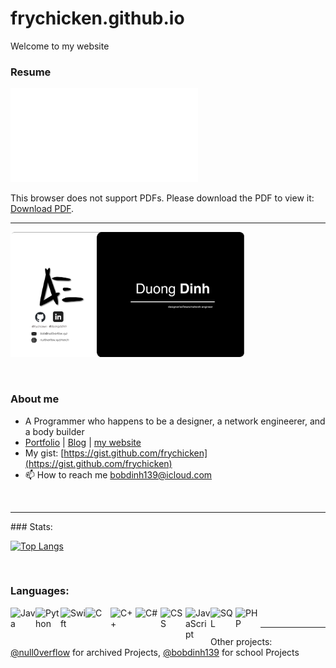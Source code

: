 # frychicken.github.io

Welcome to my website 


### Resume 

<object data="/Duong_Dinh222.pdf" type="application/pdf" width="800px" height="800px">
    <embed src="/Duong_Dinh222.pdf">
        <p>This browser does not support PDFs. Please download the PDF to view it: <a href="/Duong_Dinh222.pdf">Download PDF</a>.</p>
    </embed>
</object>

<hr>

<img  src="businesscard2.png" height="200px" > 


<p>&nbsp;&nbsp;&nbsp;&nbsp;</p>

### About me

- A Programmer who happens to be a designer, a network engineerer, and a body builder
- [Portfolio](https://frychicken.github.io/Portfolio/) | [Blog](https://frychicken.github.io/blog/) | [my website](https://null0verflow.xyz)
- My gist: [https://gist.github.com/frychicken](https://gist.github.com/frychicken)
- 📫 How to reach me bobdinh139@icloud.com

<br>

<hr>
### Stats:

[![Top Langs](https://github-readme-stats-git-masterrstaa-rickstaa.vercel.app/api/top-langs/?username=frychicken&hide=html&langs_count=9&layout=compact)](https://github.com/frychicken)


<br>

### Languages:
<img align="left" alt="Java" width="40px" src="https://img.icons8.com/nolan/64/java-coffee-cup-logo.png"/>
<img align="left" alt="Python" width="40px" src="https://img.icons8.com/color/48/000000/python--v1.png"/>
<img align="left" alt="Swift" width="40px" src="https://img.icons8.com/fluency/48/000000/swift.png"/>
<img align="left" alt="C" width="40px" src="https://img.icons8.com/color/48/000000/c-programming.png"/>
<img align="left" alt="C++" width="40px" src="https://img.icons8.com/color/48/000000/c-plus-plus-logo.png"/>
<img align="left" alt="C#" width="40px" src="https://img.icons8.com/color/48/000000/c-sharp-logo-2.png"/>
<img align="left" alt="CSS" width="40px" src="https://img.icons8.com/color/48/000000/css3.png"/>
<img align="left" alt="JavaScript" width="40px" src="https://img.icons8.com/color/48/000000/javascript--v1.png"/>
<img align="left" alt="SQL" width="40px" src="https://img.icons8.com/plasticine/100/000000/oracle-pl-sql--v3.png"/>
<img align="left" alt="PHP" width="40px" src="https://logos-download.com/wp-content/uploads/2016/09/PHP_logo.png"/>

<br>

<hr>

Other projects: [@null0verflow](https://github.com/null0verflow) for archived Projects, [@bobdinh139](https://github.com/bobdinh139) for school Projects

